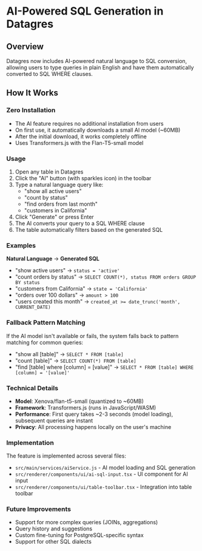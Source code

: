 # AI-Powered SQL Generation in Datagres

## Overview
Datagres now includes AI-powered natural language to SQL conversion, allowing users to type queries in plain English and have them automatically converted to SQL WHERE clauses.

## How It Works

### Zero Installation
- The AI feature requires no additional installation from users
- On first use, it automatically downloads a small AI model (~60MB)
- After the initial download, it works completely offline
- Uses Transformers.js with the Flan-T5-small model

### Usage
1. Open any table in Datagres
2. Click the "AI" button (with sparkles icon) in the toolbar
3. Type a natural language query like:
   - "show all active users"
   - "count by status"
   - "find orders from last month"
   - "customers in California"
4. Click "Generate" or press Enter
5. The AI converts your query to a SQL WHERE clause
6. The table automatically filters based on the generated SQL

### Examples

**Natural Language** → **Generated SQL**
- "show active users" → `status = 'active'`
- "count orders by status" → `SELECT COUNT(*), status FROM orders GROUP BY status`
- "customers from California" → `state = 'California'`
- "orders over 100 dollars" → `amount > 100`
- "users created this month" → `created_at >= date_trunc('month', CURRENT_DATE)`

### Fallback Pattern Matching
If the AI model isn't available or fails, the system falls back to pattern matching for common queries:
- "show all [table]" → `SELECT * FROM [table]`
- "count [table]" → `SELECT COUNT(*) FROM [table]`
- "find [table] where [column] = [value]" → `SELECT * FROM [table] WHERE [column] = '[value]'`

### Technical Details
- **Model**: Xenova/flan-t5-small (quantized to ~60MB)
- **Framework**: Transformers.js (runs in JavaScript/WASM)
- **Performance**: First query takes ~2-3 seconds (model loading), subsequent queries are instant
- **Privacy**: All processing happens locally on the user's machine

### Implementation
The feature is implemented across several files:
- `src/main/services/aiService.js` - AI model loading and SQL generation
- `src/renderer/components/ui/ai-sql-input.tsx` - UI component for AI input
- `src/renderer/components/ui/table-toolbar.tsx` - Integration into table toolbar

### Future Improvements
- Support for more complex queries (JOINs, aggregations)
- Query history and suggestions
- Custom fine-tuning for PostgreSQL-specific syntax
- Support for other SQL dialects